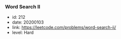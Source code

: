 ### Word Search II

* id: 212
* date: 20200103
* link: https://leetcode.com/problems/word-search-ii/
* level: Hard
